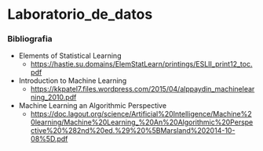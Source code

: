 # Laboratorio_de_datos

### Bibliografia 
- Elements of Statistical Learning
  - https://hastie.su.domains/ElemStatLearn/printings/ESLII_print12_toc.pdf
- Introduction to Machine Learning
    - https://kkpatel7.files.wordpress.com/2015/04/alppaydin_machinelearning_2010.pdf
- Machine Learning an Algorithmic Perspective
    - https://doc.lagout.org/science/Artificial%20Intelligence/Machine%20learning/Machine%20Learning_%20An%20Algorithmic%20Perspective%20%282nd%20ed.%29%20%5BMarsland%202014-10-08%5D.pdf
